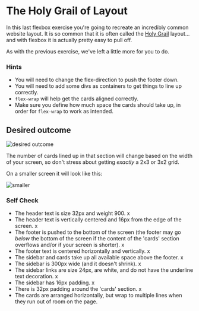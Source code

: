 # The Holy Grail of Layout

In this last flexbox exercise you're going to recreate an incredibly common website layout. It is so common that it is often called the [Holy Grail](https://www.google.com/search?q=holy+grail+layout&tbm=isch&sclient=img) layout... and with flexbox it is actually pretty easy to pull off.

As with the previous exercise, we've left a little more for you to do.

### Hints
- You will need to change the flex-direction to push the footer down.
- You will need to add some divs as containers to get things to line up correctly.
- `flex-wrap` will help get the cards aligned correctly.
-  Make sure you define how much space the cards should take up, in order for `flex-wrap` to work as intended.

## Desired outcome

![desired outcome](./desired-outcome.png)

The number of cards lined up in that section will change based on the width of your screen, so don't stress about getting _exactly_ a 2x3 or 3x2 grid.

On a smaller screen it will look like this:

![smaller](./desired-outcome-smaller.png)

### Self Check
- The header text is size 32px and weight 900. x
- The header text is vertically centered and 16px from the edge of the screen. x
- The footer is pushed to the bottom of the screen (the footer may go _below_ the bottom of the screen if the content of the 'cards' section overflows and/or if your screen is shorter). x
- The footer text is centered horizontally and vertically. x
- The sidebar and cards take up all available space above the footer. x
- The sidebar is 300px wide (and it doesn't shrink). x
- The sidebar links are size 24px, are white, and do not have the underline text decoration. x
- The sidebar has 16px padding. x
- There is 32px padding around the 'cards' section. x
- The cards are arranged horizontally, but wrap to multiple lines when they run out of room on the page.

